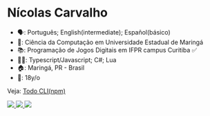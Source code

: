 # Nícolas Carvalho

- 🗣: Português; English(intermediate); Español(básico)
- 🏫: Ciência da Computação em Universidade Estadual de Maringá 
- 📚: Programação de Jogos Digitais em IFPR campus Curitiba ✅
- 👩‍💻: Typescript/Javascript; C#; Lua
- 🏠: Maringá, PR - Brasil
- 👤: 18y/o

Veja: <a href="https://npmjs.com/package/@cicolas/todo-cli" target="_blank">Todo CLI(npm)</a>

<div>
  <a href="https://nickelodeon0077.itch.io/" target="_blank">
    <image src="https://img.shields.io/badge/Itch.io-FA5C5C?style=for-the-badge&logo=itch.io&logoColor=white" target="_blank"/>
  </a>
  <a href="https://instagram.com/Cicolas_" target="_blank">
    <image src="https://img.shields.io/badge/Instagram-E4405F?style=for-the-badge&logo=instagram&logoColor=white" target="_blank"/>
  </a>
  <a href="https://twitter.com/Cicolas_" target="_blank">
    <image src="https://img.shields.io/badge/Twitter-1DA1F2?style=for-the-badge&logo=twitter&logoColor=white" target="_blank"/>
  </a>
</div>
